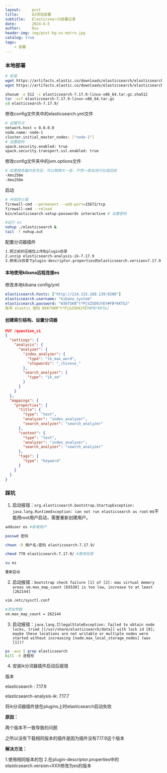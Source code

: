 ```yaml
---
layout:     post
title:      OJ项目部署
subtitle:   Elasticsearch部署记录
date:       2024-6-5
author:     Duu
header-img: img/post-bg-os-metro.jpg
catalog: true
tags:
    - 部署
---
```


### 本地部署

```bash
# 安装
wget https://artifacts.elastic.co/downloads/elasticsearch/elasticsearch-7.17.9-linux-x86_64.tar.gz
wget https://artifacts.elastic.co/downloads/elasticsearch/elasticsearch-7.17.9-linux-x86_64.tar.gz.sha512

shasum -a 512 -c elasticsearch-7.17.9-linux-x86_64.tar.gz.sha512 
tar -xzf elasticsearch-7.17.9-linux-x86_64.tar.gz
cd elasticsearch-7.17.9/
```

修改config文件夹中的elasticsearch.yml文件

```bash
# 设置节点
network.host = 0.0.0.0
node.name: node-1
cluster.initial_master_nodes: ["node-1"]
# 设置密码
xpack.security.enabled: true
xpack.security.transport.ssl.enabled: true
```

修改config文件夹中的jvm.options文件

```bash
# 如果服务器内存充足，可以稍微大一些，不然一直会进行垃圾回收
-Xms256m
-Xmx256m
```

启动

```bash
# 开启防火墙
firewall-cmd --permanent --add-port=15672/tcp
firewall-cmd --reload
bin/elasticsearch-setup-passwords interactive # 设置密码

#运行 es
nohup ./elasticsearch &
tail -f nohup.out
```

配置分词器插件

```bash
1.把之前的压缩包上传到plugin目录
2.unzip elasticsearch-analysis-ik-7.17.9
3.修改ik目录下plugin-descriptor.properties的elasticsearch.version=7.17.9
```

#### 本地使用kibana远程连接es

修改本地kibana  config/yml

```yaml
elasticsearch.hosts: ["http://114.115.168.139:9200"]
elasticsearch.username: "kibana_system"
elasticsearch.password: "W36TSKN^t*PjSZSD9JYEY#FB*KKT&J"
账号 elastic 密码 W36TSKN^t*PjSZSD9JYEY#FB*KKT&J
```

####  创建索引结构、设置分词器

``` json
PUT /question_v1
{
  "settings": {
    "analysis": {
      "analyzer": {
        "index_analyzer": {
          "type": "ik_max_word",  
          "stopwords": "_chinese_"  
        },
        "search_analyzer": {
          "type": "ik_sm"  
        }
      }
    }
  },
  "mappings": {
    "properties": {
      "title": {
        "type": "text",
        "analyzer": "index_analyzer",  
        "search_analyzer": "search_analyzer"
      },
      "content": {
        "type": "text",
        "analyzer": "index_analyzer",  
        "search_analyzer": "search_analyzer"
      },
      "tags": {
        "type": "keyword"
      }
    }
  }
}
```



###  踩坑

1. 启动报错：`org.elasticsearch.bootstrap.StartupException: java.lang.RuntimeException: can not run elasticsearch as root` es不能用root用户启动，需要重新创建用户。

```bash
adduser es #新增用户

passwd 密码

chown -R 用户名:密码 elasticsearch-7.17.9/

chmod 770 elasticsearch-7.17.9/ #更改权限

su es

重新启动
```

2. 启动报错：`bootstrap check failure [1] of [2]: max virtual memory areas vm.max_map_count [65530] is too low, increase to at least [262144]`

```bash
vim /etc/sysctl.conf

#添加参数
vm.max_map_count = 262144
```

3. 启动报错：`java.lang.IllegalStateException: failed to obtain node locks, tried [[/usr/share/elasticsearch/data]] with lock id [0]; maybe these locations are not writable or multiple nodes were started without increasing [node.max_local_storage_nodes] (was [1])?`

```bash
ps -aux | grep elasticsearch
kill -9 进程号
```

4. 安装ik分词器插件启动后报错

版本

elasticsearch : 7.17.9

elasticsearch-analysis-ik: 7.17.7

将ik分词器插件放在plugins上时elasticsearch启动失败

**原因：**

两个版本不一致导致的问题

之所以没有下载相同版本的插件是因为插件没有7.17.9这个版本

**解决方法：**

1.使用相同版本的包
2.在plugin-descriptor.properties中的elasticsearch.version=XXX修改为es的版本

